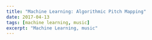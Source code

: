 ```yaml
---
title: "Machine Learning: Algorithmic Pitch Mapping"
date: 2017-04-13
tags: [machine learning, music]
excerpt: "Machine Learning, music"
---
```

